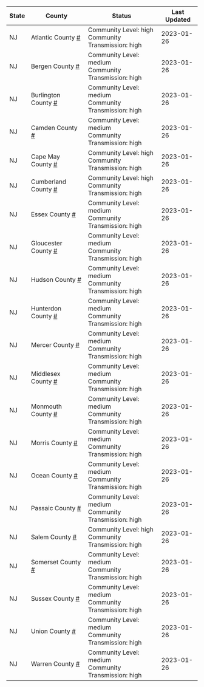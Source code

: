 State | County | Status | Last Updated
--- | --- | --- | --- 
NJ | Atlantic County <a href="#atlantic_county">#</a> | <a name="atlantic_county"></a>Community Level: high<br/>Community Transmission: high | 2023-01-26
NJ | Bergen County <a href="#bergen_county">#</a> | <a name="bergen_county"></a>Community Level: medium<br/>Community Transmission: high | 2023-01-26
NJ | Burlington County <a href="#burlington_county">#</a> | <a name="burlington_county"></a>Community Level: medium<br/>Community Transmission: high | 2023-01-26
NJ | Camden County <a href="#camden_county">#</a> | <a name="camden_county"></a>Community Level: medium<br/>Community Transmission: high | 2023-01-26
NJ | Cape May County <a href="#cape_may_county">#</a> | <a name="cape_may_county"></a>Community Level: high<br/>Community Transmission: high | 2023-01-26
NJ | Cumberland County <a href="#cumberland_county">#</a> | <a name="cumberland_county"></a>Community Level: high<br/>Community Transmission: high | 2023-01-26
NJ | Essex County <a href="#essex_county">#</a> | <a name="essex_county"></a>Community Level: medium<br/>Community Transmission: high | 2023-01-26
NJ | Gloucester County <a href="#gloucester_county">#</a> | <a name="gloucester_county"></a>Community Level: medium<br/>Community Transmission: high | 2023-01-26
NJ | Hudson County <a href="#hudson_county">#</a> | <a name="hudson_county"></a>Community Level: medium<br/>Community Transmission: high | 2023-01-26
NJ | Hunterdon County <a href="#hunterdon_county">#</a> | <a name="hunterdon_county"></a>Community Level: medium<br/>Community Transmission: high | 2023-01-26
NJ | Mercer County <a href="#mercer_county">#</a> | <a name="mercer_county"></a>Community Level: medium<br/>Community Transmission: high | 2023-01-26
NJ | Middlesex County <a href="#middlesex_county">#</a> | <a name="middlesex_county"></a>Community Level: medium<br/>Community Transmission: high | 2023-01-26
NJ | Monmouth County <a href="#monmouth_county">#</a> | <a name="monmouth_county"></a>Community Level: medium<br/>Community Transmission: high | 2023-01-26
NJ | Morris County <a href="#morris_county">#</a> | <a name="morris_county"></a>Community Level: medium<br/>Community Transmission: high | 2023-01-26
NJ | Ocean County <a href="#ocean_county">#</a> | <a name="ocean_county"></a>Community Level: medium<br/>Community Transmission: high | 2023-01-26
NJ | Passaic County <a href="#passaic_county">#</a> | <a name="passaic_county"></a>Community Level: medium<br/>Community Transmission: high | 2023-01-26
NJ | Salem County <a href="#salem_county">#</a> | <a name="salem_county"></a>Community Level: high<br/>Community Transmission: high | 2023-01-26
NJ | Somerset County <a href="#somerset_county">#</a> | <a name="somerset_county"></a>Community Level: medium<br/>Community Transmission: high | 2023-01-26
NJ | Sussex County <a href="#sussex_county">#</a> | <a name="sussex_county"></a>Community Level: medium<br/>Community Transmission: high | 2023-01-26
NJ | Union County <a href="#union_county">#</a> | <a name="union_county"></a>Community Level: medium<br/>Community Transmission: high | 2023-01-26
NJ | Warren County <a href="#warren_county">#</a> | <a name="warren_county"></a>Community Level: medium<br/>Community Transmission: high | 2023-01-26
